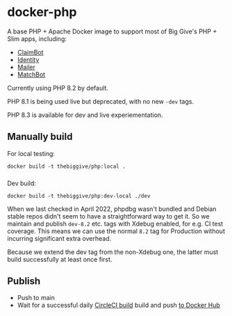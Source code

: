 # docker-php

A base PHP + Apache Docker image to support most of Big Give's PHP + Slim apps, including:
 
 * [ClaimBot](https://github.com/thebiggive/claimbot)
 * [Identity](https://github.com/thebiggive/identity)
 * [Mailer](https://github.com/thebiggive/mailer)
 * [MatchBot](https://github.com/thebiggive/matchbot)

Currently using PHP 8.2 by default.

PHP 8.1 is being used live but deprecated, with no new `-dev` tags.

PHP 8.3 is available for dev and live experiementation.

## Manually build

For local testing:

    docker build -t thebiggive/php:local .

###

Dev build:

    docker build -t thebiggive/php:dev-local ./dev

When we last checked in April 2022, phpdbg wasn't bundled and Debian stable repos didn't seem to have
a straightforward way to get it. So we maintain and publish `dev-8.2` etc. tags with Xdebug enabled,
for e.g. CI test coverage. This means we can use the normal `8.2` tag for Production without
incurring significant extra overhead.

Because we extend the dev tag from the non-Xdebug one, the latter must build successfully at least
once first.

## Publish

* Push to main
* Wait for a successful daily [CircleCI build](.circleci/config.yml) build and push [to Docker Hub](https://hub.docker.com/r/thebiggive/php/builds/)
